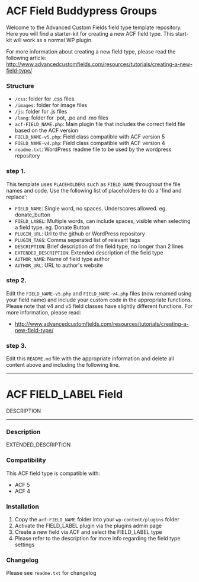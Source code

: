 # ACF Field Buddypress Groups

Welcome to the Advanced Custom Fields field type template repository.
Here you will find a starter-kit for creating a new ACF field type. This start-kit will work as a normal WP plugin.

For more information about creating a new field type, please read the following article:
http://www.advancedcustomfields.com/resources/tutorials/creating-a-new-field-type/

### Structure

* `/css`:  folder for .css files.
* `/images`: folder for image files
* `/js`: folder for .js files
* `/lang`: folder for .pot, .po and .mo files
* `acf-FIELD_NAME.php`: Main plugin file that includes the correct field file based on the ACF version
* `FIELD_NAME-v5.php`: Field class compatible with ACF version 5 
* `FIELD_NAME-v4.php`: Field class compatible with ACF version 4
* `readme.txt`: WordPress readme file to be used by the wordpress repository

### step 1.

This template uses `PLACEHOLDERS` such as `FIELD_NAME` throughout the file names and code. Use the following list of placeholders to do a 'find and replace':

* `FIELD_NAME`: Single word, no spaces. Underscores allowed. eg. donate_button
* `FIELD_LABEL`: Multiple words, can include spaces, visible when selecting a field type. eg. Donate Button
* `PLUGIN_URL`: Url to the github or WordPress repository
* `PLUGIN_TAGS`: Comma seperated list of relevant tags
* `DESCRIPTION`: Brief description of the field type, no longer than 2 lines
* `EXTENDED_DESCRIPTION`: Extended description of the field type
* `AUTHOR_NAME`: Name of field type author
* `AUTHOR_URL`: URL to author's website

### step 2.

Edit the `FIELD_NAME-v5.php` and `FIELD_NAME-v4.php` files (now renamed using your field name) and include your custom code in the appropriate functions. 
Please note that v4 and v5 field classes have slightly different functions. For more information, please read:
* http://www.advancedcustomfields.com/resources/tutorials/creating-a-new-field-type/

### step 3.

Edit this `README.md` file with the appropriate information and delete all content above and including the following line.

-----------------------

# ACF FIELD_LABEL Field

DESCRIPTION

-----------------------

### Description

EXTENDED_DESCRIPTION

### Compatibility

This ACF field type is compatible with:
* ACF 5
* ACF 4

### Installation

1. Copy the `acf-FIELD_NAME` folder into your `wp-content/plugins` folder
2. Activate the FIELD_LABEL plugin via the plugins admin page
3. Create a new field via ACF and select the FIELD_LABEL type
4. Please refer to the description for more info regarding the field type settings

### Changelog
Please see `readme.txt` for changelog
